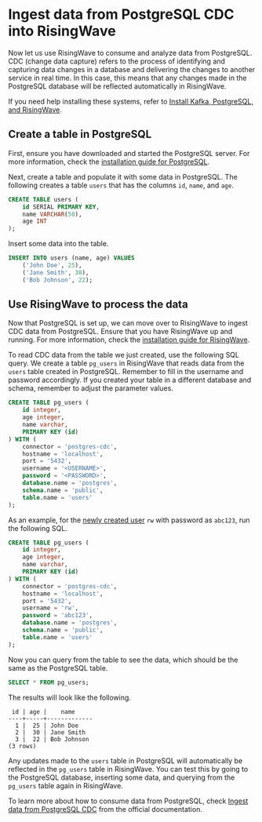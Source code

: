 # Ingest data from PostgreSQL CDC into RisingWave

Now let us use RisingWave to consume and analyze data from PostgreSQL. CDC (change data capture) refers to the process of identifying and capturing data changes in a database and delivering the changes to another service in real time. In this case, this means that any changes made in the PostgreSQL database will be reflected automatically in RisingWave.

If you need help installing these systems, refer to [Install Kafka, PostgreSQL, and RisingWave](00-install-kafka-pg-rw.md).

## Create a table in PostgreSQL

First, ensure you have downloaded and started the PostgreSQL server. For more information, check the [installation guide for PostgreSQL](00-install-kafka-pg-rw.md#install-postgresql).

Next, create a table and populate it with some data in PostgreSQL. The following creates a table `users` that has the columns `id`, `name`, and `age`.

```sql
CREATE TABLE users (
    id SERIAL PRIMARY KEY,
    name VARCHAR(50),
    age INT
);
```

Insert some data into the table.

```sql
INSERT INTO users (name, age) VALUES
    ('John Doe', 25),
    ('Jane Smith', 30),
    ('Bob Johnson', 22);
```

## Use RisingWave to process the data

Now that PostgreSQL is set up, we can move over to RisingWave to ingest CDC data from PostgreSQL. Ensure that you have RisingWave up and running. For more information, check the [installation guide for RisingWave](00-install-kafka-pg-rw.md#install-risingwave).

To read CDC data from the table we just created, use the following SQL query. We create a table `pg_users` in RisingWave that reads data from the `users` table created in PostgreSQL. Remember to fill in the username and password accordingly. If you created your table in a different database and schema, remember to adjust the parameter values.

```sql
CREATE TABLE pg_users (
    id integer,
    age integer,
    name varchar,
    PRIMARY KEY (id)
) WITH (
    connector = 'postgres-cdc',
    hostname = 'localhost',
    port = '5432',
    username = '<USERNAME>',
    password = '<PASSWORD>',
    database.name = 'postgres',
    schema.name = 'public',
    table.name = 'users'
);
```

As an example, for the [newly created user](00-install-kafka-pg-rw.md#optional-create-a-database-user) `rw` with password as `abc123`, run the following SQL.
```sql
CREATE TABLE pg_users (
    id integer,
    age integer,
    name varchar,
    PRIMARY KEY (id)
) WITH (
    connector = 'postgres-cdc',
    hostname = 'localhost',
    port = '5432',
    username = 'rw',
    password = 'abc123',
    database.name = 'postgres',
    schema.name = 'public',
    table.name = 'users'
);
```

Now you can query from the table to see the data, which should be the same as the PostgreSQL table.

```sql
SELECT * FROM pg_users;
```

The results will look like the following.

```terminal
 id | age |    name     
----+-----+-------------
  1 |  25 | John Doe
  2 |  30 | Jane Smith
  3 |  22 | Bob Johnson
(3 rows)
```

Any updates made to the `users` table in PostgreSQL will automatically be reflected in the `pg_users` table in RisingWave. You can test this by going to the PostgreSQL database, inserting some data, and querying from the `pg_users` table again in RisingWave.

To learn more about how to consume data from PostgreSQL, check [Ingest data from PostgreSQL CDC](https://docs.risingwave.com/docs/current/ingest-from-postgres-cdc/) from the official documentation.
